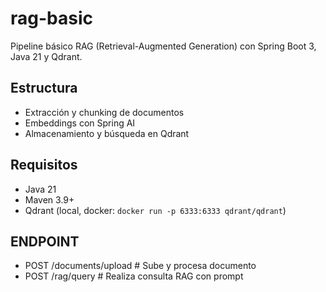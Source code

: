 # rag-basic

Pipeline básico RAG (Retrieval-Augmented Generation) con Spring Boot 3, Java 21 y Qdrant.

## Estructura
- Extracción y chunking de documentos
- Embeddings con Spring AI
- Almacenamiento y búsqueda en Qdrant

## Requisitos
- Java 21
- Maven 3.9+
- Qdrant (local, docker: `docker run -p 6333:6333 qdrant/qdrant`)


## ENDPOINT
- POST /documents/upload    # Sube y procesa documento
- POST /rag/query           # Realiza consulta RAG con prompt

